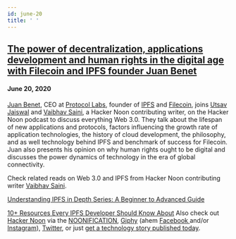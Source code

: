 ```yaml
---
id: june-20
title: ' '
---
```


<h2><a href="https://podcast.hackernoon.com/e/the-power-of-decentralization-applications-development-and-human-rights-in-the-digital-age-with-filecoin-and-ipfs-founder-juan-benet/">The power of decentralization, applications development and human rights in the digital age with Filecoin and IPFS founder Juan Benet</a></h2>
<h4>June 20, 2020</h4>

<p>
<a href="https://www.linkedin.com/in/jbenetcs/">Juan Benet</a>, CEO at <a href="https://protocol.ai/">Protocol Labs</a>, founder of <a href="https://ipfs.io/">IPFS</a> and <a href="https://filecoin.io/">Filecoin</a>, joins <a href="https://hackernoon.com/u/Hackerhodl">Utsav Jaiswal</a> and <a href="https://hackernoon.com/u/vasa">Vaibhav Saini</a>, a Hacker Noon contributing writer, on the Hacker Noon podcast to discuss everything Web 3.0. They talk about the lifespan of new applications and protocols, factors influencing the growth rate of application technologies, the history of cloud development,  the philosophy, and as well technology behind IPFS and benchmark of success for Filecoin. Juan also presents his opinion on why human rights ought to be digital and discusses the power dynamics of technology in the era of global connectivity. 
</p>
Check related reads on Web 3.0 and IPFS from Hacker Noon contributing writer <a href="https://hackernoon.com/u/vasa">Vaibhav Saini</a>.
<p>
<a href="https://hackernoon.com/understanding-ipfs-in-depth-1-5-a-beginner-to-advanced-guide-e937675a8c8a?ref=hackernoon.com">Understanding IPFS in Depth Series: A Beginner to Advanced Guide</a>
</p>
<a href="https://hackernoon.com/10-resources-every-ipfs-developer-should-know-about-hc20w21gp">10+ Resources Every IPFS Developer Should Know About</a>
Also check out <a href="https://hackernoon.com/">Hacker Noon</a> via the <a href="https://hackernoon.us19.list-manage.com/subscribe?u=b48b0ec2173fecf2586c00e80&id=fa796741e6">NOONIFICATION</a>, <a href="https://giphy.com/hackernoon">Giphy</a> (ahem <a href="https://facebook.com/hackernoon">Facebook </a>and/or <a href="https://www.instagram.com/hackernoon/">Instagram</a>), <a href="https://twitter.com/hackernoon">Twitter</a>, or just <a href="https://publish.hackernoon.com/">get a technology story published today</a>. 